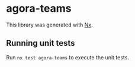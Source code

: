 # agora-teams

This library was generated with [Nx](https://nx.dev).

## Running unit tests

Run `nx test agora-teams` to execute the unit tests.
